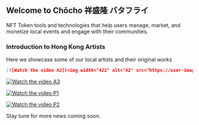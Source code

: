 ## Welcome to Chōcho 祥盛隆 バタフライ

NFT Token tools and technologies that help users manage, market, and monetize local events and engage with their communities.

### Introduction to Hong Kong Artists

Here we showcase some of our local artists and their original works

```markdown
[![Watch the video A2](<img width="422" alt="A2" src="https://user-images.githubusercontent.com/62372389/133919358-3a0659e3-4339-4bcd-ba31-0cc1fe689e45.png">)](https://res.cloudinary.com/receipts14/video/upload/v1632029327/A2_uvnp7y.mp4)
```


[![Watch the video A3](<img width="422" alt="A3" src="https://user-images.githubusercontent.com/62372389/133919489-2e340918-6181-41e6-b3ff-7d90fb902519.png">)](https://res.cloudinary.com/receipts14/video/upload/v1632029485/A3_trr9yo.mp4)


[![Watch the video P1](https://user-images.githubusercontent.com/62372389/133919493-0ec8f96b-c64d-4d88-a8fd-facffcf72dd5.png)](https://res.cloudinary.com/receipts14/video/upload/v1632029624/P1_mjjqpv.mp4)


[![Watch the video P2](<img width="423" alt="P2" src="https://user-images.githubusercontent.com/62372389/133919495-3de2874a-957c-483c-b108-c98541610302.png">)](https://res.cloudinary.com/receipts14/video/upload/v1632030448/P2_vuwcrv.mp4)


Stay tune for more news coming soon.

